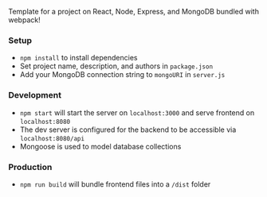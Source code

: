 Template for a project on React, Node, Express, and MongoDB bundled with webpack!

### Setup
- `npm install` to install dependencies
- Set project name, description, and authors in `package.json`
- Add your MongoDB connection string to `mongoURI` in `server.js`

### Development
- `npm start` will start the server on `localhost:3000` and serve frontend on `localhost:8080`
- The dev server is configured for the backend to be accessible via `localhost:8080/api`
- Mongoose is used to model database collections

### Production
- `npm run build` will bundle frontend files into a `/dist` folder
